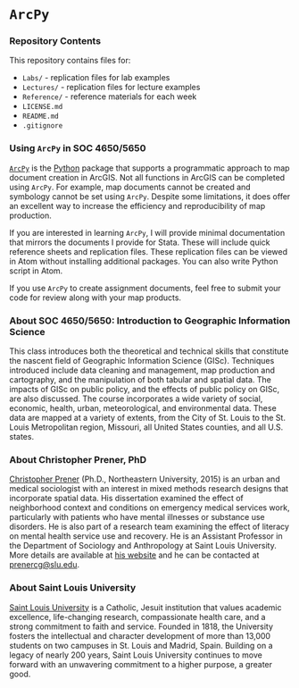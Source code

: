 # `ArcPy`

### Repository Contents
This repository contains files for:
-   `Labs/` - replication files for lab examples
-   `Lectures/` - replication files for lecture examples
-   `Reference/` - reference materials for each week
-   `LICENSE.md`
-   `README.md`
-   `.gitignore`

### Using `ArcPy` in SOC 4650/5650
[`ArcPy`](http://pro.arcgis.com/en/pro-app/arcpy/get-started/what-is-arcpy-.htm) is the [Python](https://www.python.org) package that supports a programmatic approach to map document creation in ArcGIS. Not all functions in ArcGIS can be completed using `ArcPy`. For example, map documents cannot be created and symbology cannot be set using `ArcPy`. Despite some limitations, it does offer an excellent way to increase the efficiency and reproducibility of map production.

If you are interested in learning `ArcPy`, I will provide minimal documentation that mirrors the documents I provide for Stata. These will include quick reference sheets and replication files. These replication files can be viewed in Atom without installing additional packages. You can also write Python script in Atom.

If you use `ArcPy` to create assignment documents, feel free to submit your code for review along with your map products.

### About SOC 4650/5650: Introduction to Geographic Information Science
This class introduces both the theoretical and technical skills that constitute the nascent field of Geographic Information Science (GISc). Techniques introduced include data cleaning and management, map production and cartography, and the manipulation of both tabular and spatial data. The impacts of GISc on public policy, and the effects of public policy on GISc, are also discussed. The course incorporates a wide variety of social, economic, health, urban, meteorological, and environmental data. These data are mapped at a variety of extents, from the City of St. Louis to the St. Louis Metropolitan region, Missouri, all United States counties, and all U.S. states.

### About Christopher Prener, PhD
[Christopher Prener](http://chrisprener.net) (Ph.D., Northeastern University, 2015) is an urban and medical sociologist with an interest in mixed methods research designs that incorporate spatial data. His dissertation examined the effect of neighborhood context and conditions on emergency medical services work, particularly with patients who have mental illnesses or substance use disorders. He is also part of a research team examining the effect of literacy on mental health service use and recovery. He is an Assistant Professor in the Department of Sociology and Anthropology at Saint Louis University. More details are available at [his website](http://www.chrisprener.net) and he can be contacted at [prenercg@slu.edu](mailto:prenercg@slu.edu).

### About Saint Louis University
[Saint Louis University](http://wwww.slu.edu) is a Catholic, Jesuit institution that values academic excellence, life-changing research, compassionate health care, and a strong commitment to faith and service. Founded in 1818, the University fosters the intellectual and character development of more than 13,000 students on two campuses in St. Louis and Madrid, Spain. Building on a legacy of nearly 200 years, Saint Louis University continues to move forward with an unwavering commitment to a higher purpose, a greater good.
